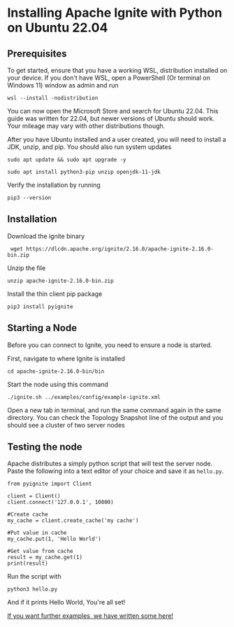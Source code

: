 # Installing Apache Ignite with Python on Ubuntu 22.04
## Prerequisites
To get started, ensure that you have a working WSL, distribution installed on your device. If you don't have WSL, open a PowerShell  (Or terminal on Windows 11) window as admin and run
```
wsl --install -nodistribution
```
You can now open the Microsoft Store and search for Ubuntu 22.04. This guide was written for 22.04, but newer versions of Ubuntu should work. Your mileage may vary with other distributions though. 

After you have Ubuntu installed and a user created, you will need to install a JDK, unzip, and pip. You should also run system updates
```
sudo apt update && sudo apt upgrade -y

sudo apt install python3-pip unzip openjdk-11-jdk
```

Verify the installation by running 
```
pip3 --version
```
## Installation
Download the ignite binary 
```
 wget https://dlcdn.apache.org/ignite/2.16.0/apache-ignite-2.16.0-bin.zip
```

Unzip the file 
```
unzip apache-ignite-2.16.0-bin.zip
```

Install the thin client pip package
```
pip3 install pyignite
```

## Starting a Node
Before you can connect to Ignite, you need to ensure a node is started.

First, navigate to where Ignite is installed 
```
cd apache-ignite-2.16.0-bin/bin
```

Start the node using this command 
```
./ignite.sh ../examples/config/example-ignite.xml
```

Open a new tab in terminal, and run the same command again in the same directory. You can check the Topology Snapshot line of the output and you should see a cluster of two server nodes 

## Testing the node
Apache distributes a simply python script that will test the server node. Paste the following into a text editor of your choice and save it as `hello.py`.
```
from pyignite import Client

client = Client()
client.connect('127.0.0.1', 10800)

#Create cache
my_cache = client.create_cache('my cache')

#Put value in cache
my_cache.put(1, 'Hello World')

#Get value from cache
result = my_cache.get(1)
print(result)
```

Run the script with 
```
python3 hello.py
```

And if it prints Hello World, You're all set!

[If you want further examples, we have written some here!](examples)
